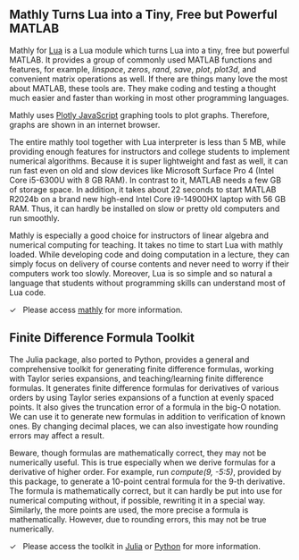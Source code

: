 <h2>Mathly Turns Lua into a Tiny, Free but Powerful MATLAB</h2>

<p>Mathly for <a href=https://www.lua.org>Lua</a> is a Lua module which turns Lua into a tiny, free but powerful MATLAB. It provides a group of commonly
used MATLAB functions and features, for example,  <em>linspace</em>, <em>zeros</em>, <em>rand</em>, <em>save</em>, <em>plot</em>, <em>plot3d</em>, and
convenient matrix operations as well. If there are things many love the most about MATLAB, these tools are. They make coding and testing a thought much
easier and faster than working in most other programming languages.</p>

<p>Mathly uses <a href=https://plotly.com/javascript/>Plotly JavaScript</a> graphing tools to plot graphs. Therefore, graphs are
shown in an internet browser.</p>

<p>The entire mathly tool together with Lua interpreter is less than 5 MB, while providing enough features for instructors and college students
to implement numerical algorithms. Because it is super lightweight and fast as well, it can run fast even on old and slow devices like 
Microsoft Surface Pro 4 (Intel Core i5-6300U with 8 GB RAM). In contrast to it, MATLAB needs a few GB of storage space. In addition, 
it takes about 22 seconds to start MATLAB R2024b on a brand new high-end Intel Core i9-14900HX laptop with 56 GB RAM. Thus, it can hardly 
be installed on slow or pretty old computers and run smoothly.</p>

<p>Mathly is especially a good choice for instructors of linear algebra and numerical computing for teaching. It takes no time to
start Lua with mathly loaded. While developing code and doing computation in a lecture, they can simply focus on delivery
of course contents and never need to worry if their computers work too slowly. Moreover, Lua is so
simple and so natural a language that students without programming skills can understand most of Lua code.</p>

<p>&#x2713; &nbsp; Please access <a href=https://github.com/fdformula/MathlyLua>mathly</a> for more information.</p>

<h2>Finite Difference Formula Toolkit</h2>

<p>The Julia package, also ported to Python, provides a general and comprehensive toolkit
for generating finite difference formulas, working with Taylor series expansions, and teaching/learning finite difference formulas. It generates
finite difference formulas for derivatives of various orders by using Taylor series expansions of a function at evenly spaced points. It also gives
the truncation error of a formula in the big-O notation. We can use it to generate new formulas in addition to verification of known ones. By
changing decimal places, we can also investigate how rounding errors may affect a result.</p>

<p>Beware, though formulas are mathematically correct, they may not be numerically useful. This is true especially when we derive formulas for a
derivative of higher order. For example, run <em>compute(9, -5:5)</em>, provided by this package, to generate a 10-point central formula for the 9-th
derivative. The formula is mathematically correct, but it can hardly be put into use for numerical computing without, if possible, rewriting it
in a special way. Similarly, the more points are used, the more precise a formula is mathematically. However, due to rounding errors, this may
not be true numerically.</p>

<p>&#x2713; &nbsp; Please access the toolkit in <a href=https://github.com/fdformula/FiniteDifferenceFormula.jl>Julia</a> or
<a href=https://github.com/fdformula/FiniteDifferenceFormula.py>Python</a> for more information.</p>

</body>
</html>
